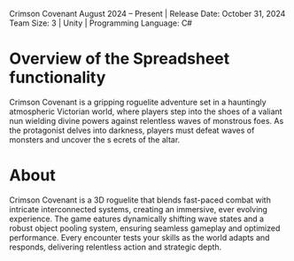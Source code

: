 Crimson Covenant
August 2024 – Present 
| Release Date: October 31, 2024
Team Size: 3 | Unity 
| Programming Language: C#

# Overview of the Spreadsheet functionality

Crimson Covenant is a gripping roguelite adventure set in a hauntingly atmospheric 
Victorian world, where players step into the shoes of a valiant nun wielding
divine powers against relentless waves of monstrous foes. As the protagonist 
delves into darkness, players must defeat waves of monsters and uncover the s
ecrets of the altar.

# About
Crimson Covenant is a 3D roguelite that blends fast-paced combat with intricate 
interconnected systems, creating an immersive, ever evolving experience. The game 
eatures dynamically shifting wave states and a robust object pooling system, ensuring 
seamless gameplay and optimized performance. Every encounter tests your skills as the 
world adapts and responds, delivering relentless action and strategic depth.
